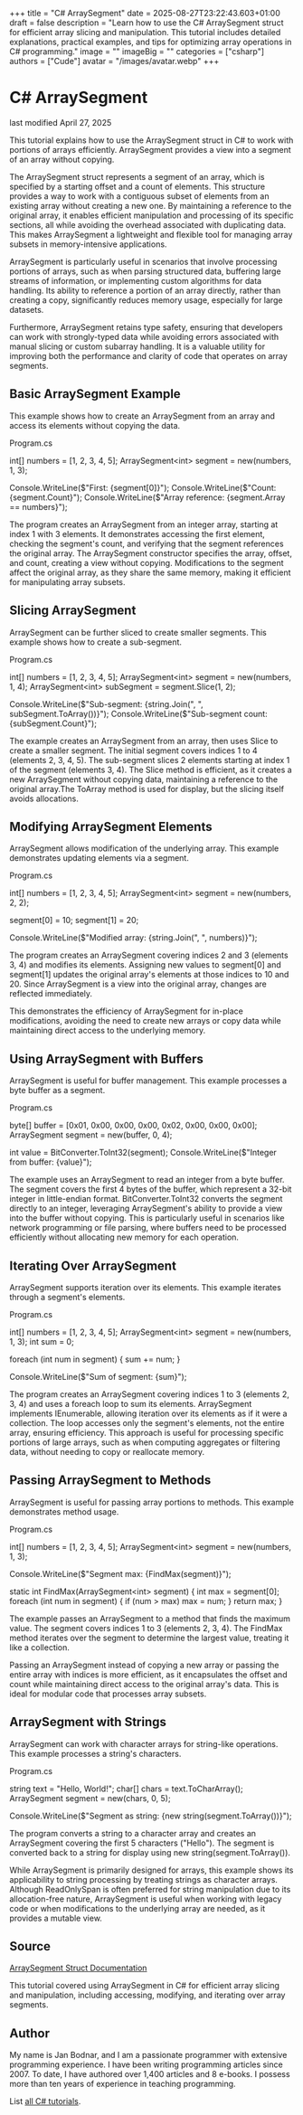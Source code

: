 +++
title = "C# ArraySegment"
date = 2025-08-27T23:22:43.603+01:00
draft = false
description = "Learn how to use the C# ArraySegment struct 
for efficient array slicing and manipulation. This tutorial includes detailed 
explanations, practical examples, and tips for optimizing array operations in 
C# programming."
image = ""
imageBig = ""
categories = ["csharp"]
authors = ["Cude"]
avatar = "/images/avatar.webp"
+++

# C# ArraySegment

last modified April 27, 2025

This tutorial explains how to use the ArraySegment struct in C# to work with 
portions of arrays efficiently. ArraySegment provides a view into a segment 
of an array without copying.

The ArraySegment struct represents a segment of an array, which is
specified by a starting offset and a count of elements. This structure provides
a way to work with a contiguous subset of elements from an existing array
without creating a new one. By maintaining a reference to the original array, it
enables efficient manipulation and processing of its specific sections, all
while avoiding the overhead associated with duplicating data. This makes
ArraySegment a lightweight and flexible tool for managing array
subsets in memory-intensive applications.

ArraySegment is particularly useful in scenarios that involve 
processing portions of arrays, such as when parsing structured data, buffering 
large streams of information, or implementing custom algorithms for data handling. 
Its ability to reference a portion of an array directly, rather than creating a 
copy, significantly reduces memory usage, especially for large datasets. 

Furthermore, ArraySegment retains type safety, ensuring that
developers can work with strongly-typed data while avoiding errors associated
with manual slicing or custom subarray handling. It is a valuable utility for
improving both the performance and clarity of code that operates on array
segments.

## Basic ArraySegment Example

This example shows how to create an ArraySegment from an array and access its 
elements without copying the data.

Program.cs
  

int[] numbers = [1, 2, 3, 4, 5];
ArraySegment&lt;int&gt; segment = new(numbers, 1, 3);

Console.WriteLine($"First: {segment[0]}");
Console.WriteLine($"Count: {segment.Count}");
Console.WriteLine($"Array reference: {segment.Array == numbers}");

The program creates an ArraySegment from an integer array, starting
at index 1 with 3 elements. It demonstrates accessing the first element,
checking the segment's count, and verifying that the segment references the
original array. The ArraySegment constructor specifies the array,
offset, and count, creating a view without copying. Modifications to the segment
affect the original array, as they share the same memory, making it efficient
for manipulating array subsets.

## Slicing ArraySegment

ArraySegment can be further sliced to create smaller segments. This example 
shows how to create a sub-segment.

Program.cs
  

int[] numbers = [1, 2, 3, 4, 5];
ArraySegment&lt;int&gt; segment = new(numbers, 1, 4);
ArraySegment&lt;int&gt; subSegment = segment.Slice(1, 2);

Console.WriteLine($"Sub-segment: {string.Join(", ", subSegment.ToArray())}");
Console.WriteLine($"Sub-segment count: {subSegment.Count}");

The example creates an ArraySegment from an array, then uses
Slice to create a smaller segment. The initial segment covers
indices 1 to 4 (elements 2, 3, 4, 5). The sub-segment slices 2 elements starting
at index 1 of the segment (elements 3, 4). The Slice method is
efficient, as it creates a new ArraySegment without copying data,
maintaining a reference to the original array.The ToArray method is
used for display, but the slicing itself avoids allocations.

## Modifying ArraySegment Elements

ArraySegment allows modification of the underlying array. This
example demonstrates updating elements via a segment.

Program.cs
  

int[] numbers = [1, 2, 3, 4, 5];
ArraySegment&lt;int&gt; segment = new(numbers, 2, 2);

segment[0] = 10;
segment[1] = 20;

Console.WriteLine($"Modified array: {string.Join(", ", numbers)}");

The program creates an ArraySegment covering indices 2 and 3
(elements 3, 4) and modifies its elements. Assigning new values to
segment[0] and segment[1] updates the original array's
elements at those indices to 10 and 20. Since ArraySegment is a
view into the original array, changes are reflected immediately. 

This demonstrates the efficiency of ArraySegment for in-place
modifications, avoiding the need to create new arrays or copy data while
maintaining direct access to the underlying memory.

## Using ArraySegment with Buffers

ArraySegment is useful for buffer management. This example
processes a byte buffer as a segment.

Program.cs
  

byte[] buffer = [0x01, 0x00, 0x00, 0x00, 0x02, 0x00, 0x00, 0x00];
ArraySegment segment = new(buffer, 0, 4);

int value = BitConverter.ToInt32(segment);
Console.WriteLine($"Integer from buffer: {value}");

The example uses an ArraySegment to read an integer from a byte
buffer. The segment covers the first 4 bytes of the buffer, which represent a
32-bit integer in little-endian format. BitConverter.ToInt32
converts the segment directly to an integer, leveraging ArraySegment's ability
to provide a view into the buffer without copying. This is particularly useful
in scenarios like network programming or file parsing, where buffers need to be
processed efficiently without allocating new memory for each operation.

## Iterating Over ArraySegment

ArraySegment supports iteration over its elements. This example
iterates through a segment's elements.

Program.cs
  

int[] numbers = [1, 2, 3, 4, 5];
ArraySegment&lt;int&gt; segment = new(numbers, 1, 3);
int sum = 0;

foreach (int num in segment)
{
    sum += num;
}

Console.WriteLine($"Sum of segment: {sum}");

The program creates an ArraySegment covering indices 1 to 3
(elements 2, 3, 4) and uses a foreach loop to sum its elements.
ArraySegment implements IEnumerable, allowing
iteration over its elements as if it were a collection. The loop accesses only
the segment's elements, not the entire array, ensuring efficiency. This approach
is useful for processing specific portions of large arrays, such as when
computing aggregates or filtering data, without needing to copy or reallocate
memory.

## Passing ArraySegment to Methods

ArraySegment is useful for passing array portions to methods. This
example demonstrates method usage.

Program.cs
  

int[] numbers = [1, 2, 3, 4, 5];
ArraySegment&lt;int&gt; segment = new(numbers, 1, 3);

Console.WriteLine($"Segment max: {FindMax(segment)}");

static int FindMax(ArraySegment&lt;int&gt; segment)
{
    int max = segment[0];
    foreach (int num in segment)
    {
        if (num &gt; max) max = num;
    }
    return max;
}

The example passes an ArraySegment to a method that finds the
maximum value. The segment covers indices 1 to 3 (elements 2, 3, 4). The
FindMax method iterates over the segment to determine the largest
value, treating it like a collection. 

Passing an ArraySegment instead of copying a new array or passing
the entire array with indices is more efficient, as it encapsulates the offset
and count while maintaining direct access to the original array's data. This is
ideal for modular code that processes array subsets.

## ArraySegment with Strings

ArraySegment can work with character arrays for string-like
operations. This example processes a string's characters.

Program.cs
  

string text = "Hello, World!";
char[] chars = text.ToCharArray();
ArraySegment segment = new(chars, 0, 5);

Console.WriteLine($"Segment as string: {new string(segment.ToArray())}");

The program converts a string to a character array and creates an ArraySegment 
covering the first 5 characters ("Hello"). The segment is converted back to a 
string for display using new string(segment.ToArray()). 

While ArraySegment is primarily designed for arrays, this example
shows its applicability to string processing by treating strings as character
arrays. Although ReadOnlySpan is often preferred for string
manipulation due to its allocation-free nature, ArraySegment is
useful when working with legacy code or when modifications to the underlying
array are needed, as it provides a mutable view.

## Source

[ArraySegment Struct Documentation](https://learn.microsoft.com/en-us/dotnet/api/system.arraysegment-1)

This tutorial covered using ArraySegment in C# for efficient array slicing and 
manipulation, including accessing, modifying, and iterating over array segments.

## Author

My name is Jan Bodnar, and I am a passionate programmer with extensive 
programming experience. I have been writing programming articles since 2007. 
To date, I have authored over 1,400 articles and 8 e-books. I possess more 
than ten years of experience in teaching programming.

List [all C# tutorials](/csharp/).